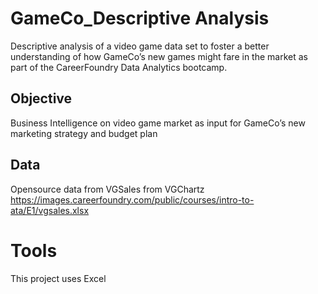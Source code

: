 # GameCo_Descriptive Analysis

Descriptive analysis of a video game data set to foster a better understanding of how GameCo’s new games might fare in the market as part of the CareerFoundry Data Analytics bootcamp. 

## Objective
Business Intelligence on video game market as input for GameCo’s new marketing strategy and budget plan

## Data
Opensource data from VGSales from VGChartz
 https://images.careerfoundry.com/public/courses/intro-to-ata/E1/vgsales.xlsx

# Tools
This project uses Excel 

